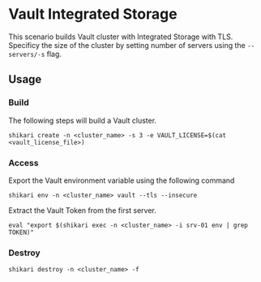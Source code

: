 # Vault Integrated Storage

This scenario builds Vault cluster with Integrated Storage with TLS. Specificy the size of the cluster by setting number of servers using the `--servers/-s` flag.

## Usage


### Build

The following steps will build a Vault cluster.

```
shikari create -n <cluster_name> -s 3 -e VAULT_LICENSE=$(cat <vault_license_file>)
```

### Access

Export the Vault environment variable using the following command

```
shikari env -n <cluster_name> vault --tls --insecure
```

Extract the Vault Token from the first server.

```
eval "export $(shikari exec -n <cluster_name> -i srv-01 env | grep TOKEN)"
```

### Destroy

```
shikari destroy -n <cluster_name> -f
```